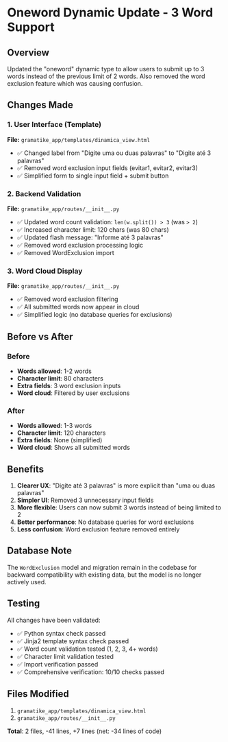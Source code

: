 # Oneword Dynamic Update - 3 Word Support

## Overview
Updated the "oneword" dynamic type to allow users to submit up to 3 words instead of the previous limit of 2 words. Also removed the word exclusion feature which was causing confusion.

## Changes Made

### 1. User Interface (Template)
**File:** `gramatike_app/templates/dinamica_view.html`

- ✅ Changed label from "Digite uma ou duas palavras" to "Digite até 3 palavras"
- ✅ Removed word exclusion input fields (evitar1, evitar2, evitar3)
- ✅ Simplified form to single input field + submit button

### 2. Backend Validation
**File:** `gramatike_app/routes/__init__.py`

- ✅ Updated word count validation: `len(w.split()) > 3` (was `> 2`)
- ✅ Increased character limit: 120 chars (was 80 chars)
- ✅ Updated flash message: "Informe até 3 palavras"
- ✅ Removed word exclusion processing logic
- ✅ Removed WordExclusion import

### 3. Word Cloud Display
**File:** `gramatike_app/routes/__init__.py`

- ✅ Removed word exclusion filtering
- ✅ All submitted words now appear in cloud
- ✅ Simplified logic (no database queries for exclusions)

## Before vs After

### Before
- **Words allowed**: 1-2 words
- **Character limit**: 80 characters
- **Extra fields**: 3 word exclusion inputs
- **Word cloud**: Filtered by user exclusions

### After
- **Words allowed**: 1-3 words
- **Character limit**: 120 characters
- **Extra fields**: None (simplified)
- **Word cloud**: Shows all submitted words

## Benefits

1. **Clearer UX**: "Digite até 3 palavras" is more explicit than "uma ou duas palavras"
2. **Simpler UI**: Removed 3 unnecessary input fields
3. **More flexible**: Users can now submit 3 words instead of being limited to 2
4. **Better performance**: No database queries for word exclusions
5. **Less confusion**: Word exclusion feature removed entirely

## Database Note

The `WordExclusion` model and migration remain in the codebase for backward compatibility with existing data, but the model is no longer actively used.

## Testing

All changes have been validated:
- ✅ Python syntax check passed
- ✅ Jinja2 template syntax check passed
- ✅ Word count validation tested (1, 2, 3, 4+ words)
- ✅ Character limit validation tested
- ✅ Import verification passed
- ✅ Comprehensive verification: 10/10 checks passed

## Files Modified

1. `gramatike_app/templates/dinamica_view.html`
2. `gramatike_app/routes/__init__.py`

**Total**: 2 files, -41 lines, +7 lines (net: -34 lines of code)
